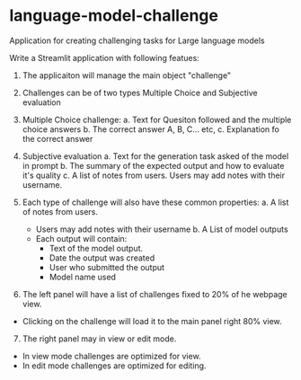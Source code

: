 # language-model-challenge
Application for creating challenging tasks for Large language models

Write a Streamlit application with following featues:
1. The applicaiton will manage the main object "challenge"
2. Challenges can be of two types Multiple Choice and Subjective evaluation
3. Multiple Choice challenge:
  a. Text for Quesiton followed and the multiple choice answers
  b. The correct answer A, B, C... etc,
  c. Explanation fo the correct answer

4. Subjective evaluation
  a. Text for the generation task asked of the model in prompt
  b. The summary of the expected output and how to evaluate it's quality
  c. A list of notes from users.
     Users may add notes with their  username.
5. Each type of challenge will also have these common properties:
  a. A list of notes from users.
    - Users may add notes with their  username
  b. A List of model outputs
    - Each output will contain:
      - Text of the model output.
      - Date the output was created
      - User who submitted the output
      - Model name used
6. The left panel will have a list of challenges fixed to 20% of he webpage view.
  - Clicking on the challenge will load it to the main panel right 80% view.
7. The right panel may in view or edit mode. 
  - In view mode challenges are optimized for view. 
  - In edit mode challenges are optimized for editing.
